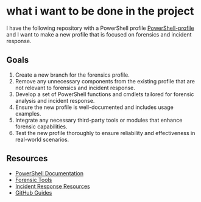 # what i want to be done in the project

I have the following repository with a PowerShell profile [PowerShell-profile](https://github.com/tears-mysthrala/PowerShell-profile) and I want to make a new profile that is focused on forensics and incident response.

## Goals

1. Create a new branch for the forensics profile.
2. Remove any unnecessary components from the existing profile that are not relevant to forensics and incident response.
3. Develop a set of PowerShell functions and cmdlets tailored for forensic analysis and incident response.
4. Ensure the new profile is well-documented and includes usage examples.
5. Integrate any necessary third-party tools or modules that enhance forensic capabilities.
6. Test the new profile thoroughly to ensure reliability and effectiveness in real-world scenarios.

## Resources

- [PowerShell Documentation](https://docs.microsoft.com/en-us/powershell/)
- [Forensic Tools](https://www.sans.org/tools/)
- [Incident Response Resources](https://www.incidentresponse.com/resources)
- [GitHub Guides](https://guides.github.com/)

